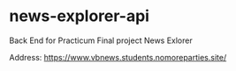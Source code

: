 # news-explorer-api
Back End for Practicum Final project News Exlorer

Address: https://www.vbnews.students.nomoreparties.site/
